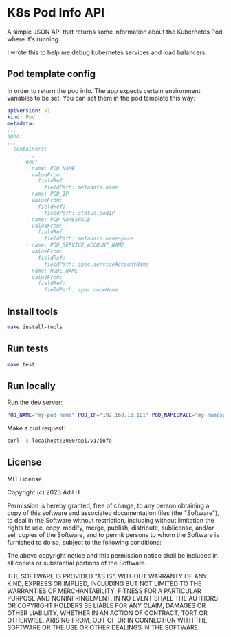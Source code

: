# K8s Pod Info API
A simple JSON API that returns some information about the Kubernetes Pod where it's running.

I wrote this to help me debug kubernetes services and load balancers.

## Pod template config
In order to return the pod info. The app expects certain environment variables to be set. You can set them in the pod template this way:
````yaml
apiVersion: v1
kind: Pod
metadata:
...
spec:
...
  containers:
    - ...
      env:
      - name: POD_NAME
        valueFrom:
          fieldRef:
            fieldPath: metadata.name
      - name: POD_IP
        valueFrom:
          fieldRef:
            fieldPath: status.podIP
      - name: POD_NAMESPACE
        valueFrom:
          fieldRef:
            fieldPath: metadata.namespace
      - name: POD_SERVICE_ACCOUNT_NAME
        valueFrom:
          fieldRef:
            fieldPath: spec.serviceAccountName
      - name: NODE_NAME
        valueFrom:
          fieldRef:
            fieldPath: spec.nodeName
````


## Install tools
````bash
make install-tools
````

## Run tests
````bash
make test
````

## Run locally
Run the dev server:
````bash
POD_NAME="my-pod-name" POD_IP="192.168.13.101" POD_NAMESPACE="my-namespace" POD_SERVICE_ACCOUNT_NAME="my-service-account" NODE_NAME="my-node-name" PORT="3000" make run-dev
````

Make a curl request:
````bash
curl -s localhost:3000/api/v1/info
````


## License

MIT License

Copyright (c) 2023 Adil H

Permission is hereby granted, free of charge, to any person obtaining a copy
of this software and associated documentation files (the "Software"), to deal
in the Software without restriction, including without limitation the rights
to use, copy, modify, merge, publish, distribute, sublicense, and/or sell
copies of the Software, and to permit persons to whom the Software is
furnished to do so, subject to the following conditions:

The above copyright notice and this permission notice shall be included in all
copies or substantial portions of the Software.

THE SOFTWARE IS PROVIDED "AS IS", WITHOUT WARRANTY OF ANY KIND, EXPRESS OR
IMPLIED, INCLUDING BUT NOT LIMITED TO THE WARRANTIES OF MERCHANTABILITY,
FITNESS FOR A PARTICULAR PURPOSE AND NONINFRINGEMENT. IN NO EVENT SHALL THE
AUTHORS OR COPYRIGHT HOLDERS BE LIABLE FOR ANY CLAIM, DAMAGES OR OTHER
LIABILITY, WHETHER IN AN ACTION OF CONTRACT, TORT OR OTHERWISE, ARISING FROM,
OUT OF OR IN CONNECTION WITH THE SOFTWARE OR THE USE OR OTHER DEALINGS IN THE
SOFTWARE.